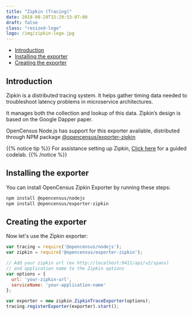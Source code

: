 ```yaml
---
title: "Zipkin (Tracing)"
date: 2018-08-29T15:29:53-07:00
draft: false
class: "resized-logo"
logo: /img/zipkin-logo.jpg
---
```


- [Introduction](#introduction)
- [Installing the exporter](#installing-the-exporter)
- [Creating the exporter](#creating-the-exporter)

## Introduction
Zipkin is a distributed tracing system. It helps gather timing data needed to troubleshoot latency problems in microservice architectures.

It manages both the collection and lookup of this data. Zipkin’s design is based on the Google Dapper paper.

OpenCensus Node.js has support for this exporter available, distributed through NPM package [@opencensus/exporter-zipkin](https://www.npmjs.com/package/@opencensus/exporter-zipkin)

{{% notice tip %}}
For assistance setting up Zipkin, [Click here](/codelabs/zipkin) for a guided codelab.
{{% /notice %}}

## Installing the exporter
You can install OpenCensus Zipkin Exporter by running these steps:

```bash
npm install @opencensus/nodejs
npm install @opencensus/exporter-zipkin
```

## Creating the exporter
Now let's use the Zipkin exporter:

```js
var tracing = require('@opencensus/nodejs');
var zipkin = require('@opencensus/exporter-zipkin');

// Add your zipkin url (ex http://localhost:9411/api/v2/spans)
// and application name to the Zipkin options
var options = {
  url: 'your-zipkin-url',
  serviceName: 'your-application-name'
};

var exporter = new zipkin.ZipkinTraceExporter(options);
tracing.registerExporter(exporter).start();
```
